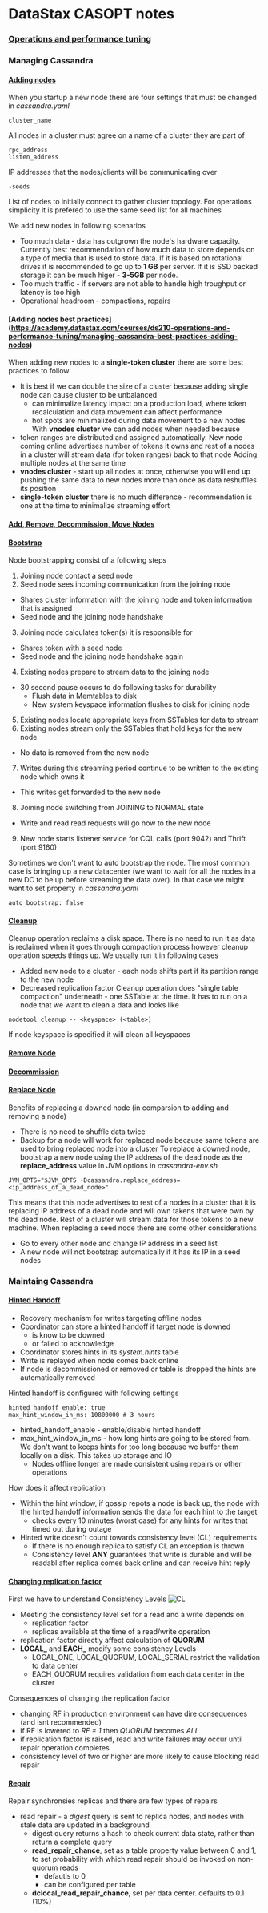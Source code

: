 # DataStax CASOPT notes
### [Operations and performance tuning](https://academy.datastax.com/courses/ds210-operations-and-performance-tuning)

### Managing Cassandra
#### [Adding nodes](https://academy.datastax.com/courses/ds210-operations-and-performance-tuning/managing-cassandra-managing-cassandra-and-adding)
When you startup a new node there are four settings that must be changed in *cassandra.yaml*
```
cluster_name
```
All nodes in a cluster must agree on a name of a cluster they are part of
```
rpc_address
listen_address
```
IP addresses that the nodes/clients will be communicating over
```
-seeds
```
List of nodes to initially connect to gather cluster topology. For operations simplicity it is prefered to use the same seed list for all machines

We add new nodes in following scenarios

* Too much data - data has outgrown the node's hardware capacity. Currently best recommendation of how much data to store depends on a type of media that is used to store data. If it is based on rotational drives it is recommended to go up to **1 GB** per server. If it is SSD backed storage it can be much higer - **3-5GB** per node.
* Too much traffic - if servers are not able to handle high troughput or latency is too high
* Operational headroom - compactions, repairs

#### [Adding nodes best practices] (https://academy.datastax.com/courses/ds210-operations-and-performance-tuning/managing-cassandra-best-practices-adding-nodes)
When adding new nodes to a **single-token cluster** there are some best practices to follow
* It is best if we can double the size of a cluster because adding single node can cause cluster to be unbalanced
  * can minimalize latency impact on a production load, where token recalculation and data movement can affect performance
  * hot spots are minimalized during data movement to a new nodes
With **vnodes cluster** we can add nodes when needed because
* token ranges are distributed and assigned automatically. New node coming online advertises number of tokens it owns and rest of a nodes in a cluster will stream data (for token ranges) back to that node
Adding multiple nodes at the same time
* **vnodes cluster** - start up all nodes at once, otherwise you will end up pushing the same data to new nodes more than once as data reshuffles its position
* **single-token cluster** there is no much difference - recommendation is one at the time to minimalize streaming effort

#### [Add, Remove, Decommission, Move Nodes](https://academy.datastax.com/courses/ds210-datastax-enterprise-operations-and-performance-tuning/managing-cassandra-add-remove)

#### [Bootstrap](https://academy.datastax.com/courses/ds210-operations-and-performance-tuning/managing-cassandra-bootstrap)
Node bootstrapping consist of a following steps

1. Joining node contact a seed node
2. Seed node sees incoming communication from the joining node
  * Shares cluster information with the joining node and token information that is assigned
  * Seed node and the joining node handshake
3. Joining node calculates token(s) it is responsible for
  * Shares token with a seed node
  * Seed node and the joining node handshake again
4. Existing nodes prepare to stream data to the joining node
  * 30 second pause occurs to do following tasks for durability
    * Flush data in Memtables to disk
    * New system keyspace information flushes to disk for joining node
5. Existing nodes locate appropriate keys from SSTables for data to stream
6. Existing nodes stream only the SSTables that hold keys for the new node
  * No data is removed from the new node
7. Writes during this streaming period continue to be written to the existing node which owns it
  * This writes get forwarded to the new node
8. Joining node switching from JOINING to NORMAL state
  * Write and read read requests will go now to the new node
9. New node starts listener service for CQL calls (port 9042) and Thrift (port 9160)

Sometimes we don't want to auto bootstrap the node. The most common case is bringing up a new datacenter (we want to wait for all the nodes in a new DC to be up before streaming the data over). In that case we might want to set property in *cassandra.yaml*
```
auto_bootstrap: false
```

#### [Cleanup](https://academy.datastax.com/courses/ds210-operations-and-performance-tuning/managing-cassandra-cleanup)
Cleanup operation reclaims a disk space. There is no need to run it as data is reclaimed when it goes through compaction process however cleanup operation speeds things up. We usually run it in following cases
* Added new node to a cluster - each node shifts part if its partition range to the new node
* Decreased replication factor
Cleanup operation does "single table compaction" underneath - one SSTable at the time.
It has to run on a node that we want to clean a data and looks like
```
nodetool cleanup -- <keyspace> (<table>)
```
If node keyspace is specified it will clean all keyspaces

#### [Remove Node](https://academy.datastax.com/courses/ds210-operations-and-performance-tuning/managing-cassandra-remove-node)
#### [Decommission](https://academy.datastax.com/courses/ds210-operations-and-performance-tuning/managing-cassandra-decommission)
#### [Replace Node](https://academy.datastax.com/courses/ds210-operations-and-performance-tuning/managing-cassandra-replace-node)
Benefits of replacing a downed node (in comparsion to adding and removing a node)
* There is no need to shuffle data twice
* Backup for a node will work for replaced node because same tokens are used to bring replaced node into a cluster
To replace a downed node, bootstrap a new node using the IP address of the dead node as the **replace_address** value in JVM options in *cassandra-env.sh*
```
JVM_OPTS="$JVM_OPTS -Dcassandra.replace_address=<ip_address_of_a_dead_node>"
```
This means that this node advertises to rest of a nodes in a cluster that it is replacing IP address of a dead node and will own takens that were own by the dead node. Rest of a cluster will stream data for those tokens to a new machine.
When replacing a seed node there are some other considerations
* Go to every other node and change IP address in a seed list
* A new node will not bootstrap automatically if it has its IP in a seed nodes

### Maintaing Cassandra
#### [Hinted Handoff](https://academy.datastax.com/courses/ds210-operations-and-performance-tuning/maintaining-cassandra-maintaining-cassandra-and)
* Recovery mechanism for writes targeting offline nodes
* Coordinator can store a hinted handoff if target node is downed
  * is know to be downed
  * or failed to acknowledge
* Coordinator stores hints in its *system.hints* table
* Write is replayed when node comes back online
* If node is decommissioned or removed or table is dropped the hints are automatically removed

Hinted handoff is configured with following settings
```
hinted_handoff_enable: true
max_hint_window_in_ms: 10800000 # 3 hours
```
* hinted_handoff_enable - enable/disable hinted handoff
* max_hint_window_in_ms - how long hints are going to be stored from. We don't want to keeps hints for too long because we buffer them locally on a disk. This takes up storage and IO
  * Nodes offline longer are made consistent using repairs or other operations

How does it affect replication
* Within the hint window, if gossip repots a node is back up, the node with the hinted handoff information sends the data for each hint to the target
  * checks every 10 minutes (worst case) for any hints for writes that timed out during outage
* Hinted write doesn't count towards consistency level (CL) requirements
  * If there is no enough replica to satisfy CL an exception is thrown
  * Consistency level **ANY** guarantees that write is durable and will be readabl after replica comes back online and can receive hint reply

#### [Changing replication factor](https://academy.datastax.com/courses/ds210-operations-and-performance-tuning/maintaining-cassandra-changing-replication-factor)
First we have to understand Consistency Levels
![CL](https://github.com/netf/datastax-notes/blob/master/cl.png)
* Meeting the consistency level set for a read and a write depends on
  * replication factor
  * replicas available at the time of a read/write operation
* replication factor directly affect calculation of **QUORUM**
* **LOCAL_** and **EACH_** modify some consistency Levels
  * LOCAL_ONE, LOCAL_QUORUM, LOCAL_SERIAL restrict the validation to data center
  * EACH_QUORUM requires validation from each data center in the cluster

Consequences of changing the replication factor
* changing RF in production environment can have dire consequences (and isnt recommended)
* if RF is lowered to *RF = 1* then *QUORUM* becomes *ALL*
* if replication factor is raised, read and write failures may occur until repair operation completes
* consistency level of two or higher are more likely to cause blocking read repair

#### [Repair](https://academy.datastax.com/courses/ds210-operations-and-performance-tuning/maintaining-cassandra-repair)
Repair synchronsies replicas and there are few types of repairs
* read repair - a *digest* query is sent to replica nodes, and nodes with stale data are updated in a background
  * digest query returns a hash to check current data state, rather than return a complete query
  * **read_repair_chance**, set as a table property value between 0 and 1, to set probability with which read repair should be invoked on non-quorum reads
    * defautls to 0
    * can be configured per table
  * **dclocal_read_repair_chance**, set per data center. defaults to 0.1 (10%)
